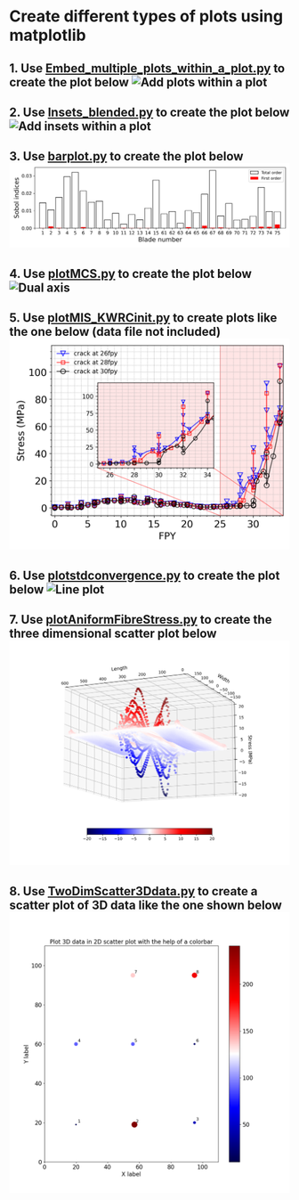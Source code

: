 # Create different types of plots using **matplotlib**


## 1. Use [Embed_multiple_plots_within_a_plot.py](./Embed_multiple_plots_within_a_plot.py) to create the plot below ![Add plots within a plot](./Plot_within_a_plot/plots_inside_a_plot.png)


## 2. Use [Insets_blended.py](./Insets_blended.py) to create the plot below ![Add insets within a plot](./Insets/Insets.png)

## 3. Use [barplot.py](./barplot.py) to create the plot below ![Bar plots](./barplots/SobolaxialBE.png)

## 4. Use [plotMCS.py](./plotMCS.py) to create the plot below ![Dual axis](./DualAxisPlot/MCSavgpress.png)

## 5. Use [plotMIS_KWRCinit.py](./plotMIPS_KWRCinit.py) to create plots like the one below (data file not included) ![plot within a plot](./Plot_within_a_plot/MPS_SRGW_KWRCinit.png)

## 6. Use [plotstdconvergence.py](./plotstdconvergence.py) to create the plot below ![Line plot](./Lineplot/STDm1eo8.png)

## 7. Use [plotAniformFibreStress.py](./PlotAniformFibreStress.py) to create the three dimensional scatter plot below ![3D-ScatterPlot](3Dscatterplot/FibreStress2_Ply7.png)

## 8. Use [TwoDimScatter3Ddata.py](./TwoDimScatter3Ddata.py) to create a scatter plot of 3D data like the one shown below ![ScatterPlot](2DScatterof3Ddata/2DScatterof3Ddata.png)